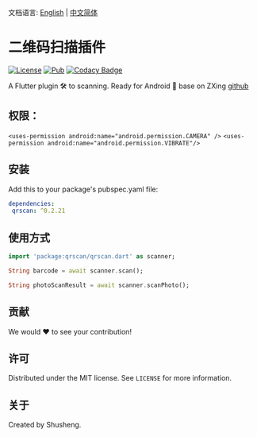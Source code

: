 文档语言: [English](https://github.com/flutterchina/qrscan) | [中文简体](README-ZH.md)

# 二维码扫描插件
  
[![License][license-image]][license-url] 
[![Pub](https://img.shields.io/pub/v/qrscan.svg?style=flat-square)](https://pub.dartlang.org/packages/qrscan)
[![Codacy Badge](https://api.codacy.com/project/badge/Grade/2564729935f441b4987fd4f49ac988d8)](https://www.codacy.com/app/leyan95/qrcode_scanner?utm_source=github.com&amp;utm_medium=referral&amp;utm_content=leyan95/qrcode_scanner&amp;utm_campaign=Badge_Grade)

A Flutter plugin 🛠 to scanning. Ready for Android 🚀
base on ZXing [github](https://github.com/leyan95/qrcode_scanner)

## 权限：
`<uses-permission android:name="android.permission.CAMERA" />`
`<uses-permission android:name="android.permission.VIBRATE"/>`

## 安装

Add this to your package's pubspec.yaml file:

```yaml
dependencies:
 qrscan: ^0.2.21
```

## 使用方式
```dart
import 'package:qrscan/qrscan.dart' as scanner;

String barcode = await scanner.scan();

String photoScanResult = await scanner.scanPhoto();
```

## 贡献

We would ❤️ to see your contribution!

## 许可

Distributed under the MIT license. See ``LICENSE`` for more information.

## 关于

Created by Shusheng.

[license-image]: https://img.shields.io/badge/License-MIT-blue.svg
[license-url]: LICENSE
